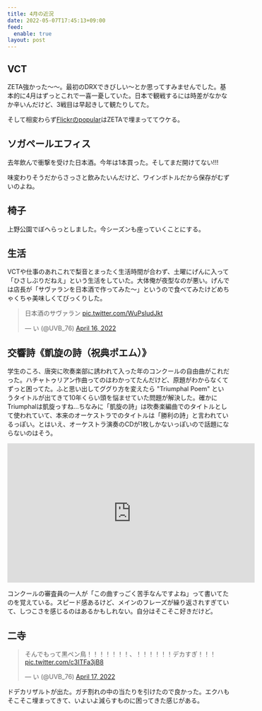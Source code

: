 ```yaml
---
title: 4月の近況
date: 2022-05-07T17:45:13+09:00
feed:
  enable: true
layout: post
---
```


## VCT

ZETA強かった〜〜。最初のDRXできびしい〜とか思ってすみませんでした。基本的に4月はずっとこれで一喜一憂していた。日本で観戦するには時差がなかなか辛いんだけど、3戦目は早起きして観たりしてた。

そして相変わらず[Flickrのpopular](https://www.flickr.com/people/valorantesports/
)はZETAで埋まっててウケる。

## ソガペールエフィス
去年飲んで衝撃を受けた日本酒。今年は1本買った。そしてまだ開けてない!!!

味変わりそうだからさっさと飲みたいんだけど、ワインボトルだから保存がむずいのよね。

## 椅子

上野公園でぼへらっとしました。今シーズンも座っていくことにする。

## 生活

VCTや仕事のあれこれで梨音とまったく生活時間が合わず、土曜にげんに入って「ひさしぶりだねえ」という生活をしていた。大体俺が夜型なのが悪い。げんでは店長が「サヴァランを日本酒で作ってみた〜」というので食べてみたけどめちゃくちゃ美味しくてびっくりした。

<blockquote class="twitter-tweet"><p lang="ja" dir="ltr">日本酒のサヴァラン <a href="https://t.co/WuPsIudJkt">pic.twitter.com/WuPsIudJkt</a></p>&mdash; い (@UVB_76) <a href="https://twitter.com/UVB_76/status/1515282630798761987?ref_src=twsrc%5Etfw">April 16, 2022</a></blockquote> <script async src="https://platform.twitter.com/widgets.js" charset="utf-8"></script>

## 交響詩《凱旋の詩（祝典ポエム）》

学生のころ、唐突に吹奏楽部に誘われて入った年のコンクールの自由曲がこれだった。ハチャトゥリアン作曲ってのはわかってたんだけど、原題がわからなくてずっと困ってた。ふと思い出してググり方を変えたら "Triumphal Poem" というタイトルが出てきて10年くらい頭を悩ませていた問題が解決した。確かにTriumphalは凱旋っすね…ちなみに「凱旋の詩」は吹奏楽編曲でのタイトルとして使われていて、本来のオーケストラでのタイトルは「勝利の詩」と言われているっぽい。とはいえ、オーケストラ演奏のCDが1枚しかないっぽいので話題にならないのはそう。

<iframe width="560" height="315" src="https://www.youtube.com/embed/R2uueneQH_4" title="YouTube video player" frameborder="0" allow="accelerometer; autoplay; clipboard-write; encrypted-media; gyroscope; picture-in-picture" allowfullscreen></iframe>

コンクールの審査員の一人が「この曲すっごく苦手なんですよね」って書いてたのを覚えている。スピード感あるけど、メインのフレーズが繰り返されすぎていて、しつこさを感じるのはあるかもしれない。自分はそこそこ好きだけど。

## 二寺

<blockquote class="twitter-tweet"><p lang="ja" dir="ltr">そんでもって黒ペン鳥！！！！！！！、！！！！！！デカすぎ！！！ <a href="https://t.co/c3ITFa3jB8">pic.twitter.com/c3ITFa3jB8</a></p>&mdash; い (@UVB_76) <a href="https://twitter.com/UVB_76/status/1515649659758612480?ref_src=twsrc%5Etfw">April 17, 2022</a></blockquote> <script async src="https://platform.twitter.com/widgets.js" charset="utf-8"></script>

ドデカリザルトが出た。ガチ割れの中の当たりを引けたので良かった。エクハもそこそこ埋まってきて、いよいよ減らすものに困ってきた感じがある。
